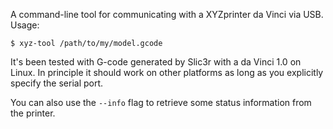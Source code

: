 A command-line tool for communicating with a XYZprinter da Vinci via USB. Usage:

```
$ xyz-tool /path/to/my/model.gcode
```

It's been tested with G-code generated by Slic3r with a da Vinci 1.0 on Linux. In principle it should work on other platforms as long as you explicitly specify the serial port.

You can also use the `--info` flag to retrieve some status information from the printer.
